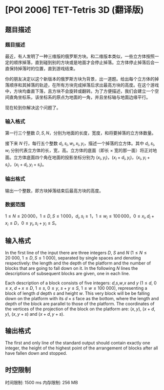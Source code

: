 # [POI 2006] TET-Tetris 3D (翻译版)

## 题目描述

### 题目描述

最近，有人发明了一种三维版的俄罗斯方块。和二维版本类似，一些立方体按照一定的顺序掉落，直到碰到别的方块或是地面才会停止掉落。立方体停止掉落后会一直保持掉落时的位置，直到游戏结束。

你的朋友决定以这个新版本的俄罗斯方块为背景，出一道题。给出每个立方体的掉落顺序和其掉落的轨迹，在所有方块完成掉落后求出最高方块的高度。在这个游戏中，方块均垂直下落，且方块不会旋转或翻转。为了方便描述，我们会建立一个空间直角坐标系，该坐标系的原点为地面的一角，并且坐标轴与地面边缘平行。

现在轮到你解决这个问题了。

### 输入格式

第一行三个整数 $D,S,N$，分别为地面的长度，宽度，和将要掉落的立方体数量。

接下来 $N$ 行，每行五个整数 $d_i,s_i,w_i,x_i,y_i$，描述一个掉落的立方体。其中 $d_i,s_i,w_i$ 分别代表立方体的长，宽，高。立方体的底面（即长 $\times$ 宽的那一面）将正对地面。立方体底面四个角在地面的投影坐标分别为 $(x_i,y_i)$，$(x_i+d_i,y_i)$，$(x_i,y_i+s_i)$，$(x_i+d_i,y_i+s_i)$。

### 输出格式

输出一个整数，即方块掉落结束后最高方块的高度。

### 数据范围

$1 \leq N \leq 20\,000$，$1 \leq D,S \leq 1\,000$，$d_i,s_i \geq 1$，$1 \leq w_i \leq 100\,000$，$0 \leq x_i,d_i+x_i \leq D$，$0 \leq y_i,s_i+y_i \leq S$。

## 输入格式

In the first line of the input there are three integers $D$, $S$ and $N$ ($1\le N\le 20\ 000$, $1\le D,S\le 1\ 000$), separated by single spaces and denoting respectively: the length and the depth of the platform and the number of blocks that are going to fall down on it. In the following $N$ lines the descriptions of subsequent blocks are given, one in each line.

Each description of a block consists of five integers: $d$,$s$,$w$,$x$ and $y$ ($1\le d$, $0\le x$, $d+x\le D$, $1\le s$, $0\le y$, $s+y\le S$, $1\le w\le 100\ 000$), representing a block of length $d$ depth $s$ and height $w$. This very block will be be falling down on the platform with its $d\times s$ face as the bottom, where the length and depth of the block are parallel to those of the platform. The coordinates of the vertices of the projection of the block on the platform are: $(x,y)$, $(x+d,y)$, $(x,y+s)$ and $(x+d,y+s)$.


## 输出格式

The first and only line of the standard output should contain exactly one integer, the height of the highest point of the arrangement of blocks after all have fallen down and stopped.


## 时空限制

时间限制: 1500 ms
内存限制: 256 MB

